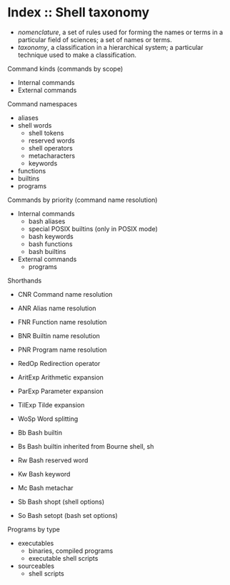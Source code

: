 # Index :: Shell taxonomy

- *nomenclature*, a set of rules used for forming the names or terms in a particular field of sciences; a set of names or terms.
- *taxonomy*, a classification in a hierarchical system; a particular technique used to make a classification.



Command kinds (commands by scope)
- Internal commands
- External commands

Command namespaces
- aliases
- shell words
  - shell tokens
  - reserved words
  - shell operators
  - metacharacters
  - keywords
- functions
- builtins
- programs


Commands by priority (command name resolution)
- Internal commands
  - bash aliases
  - special POSIX builtins (only in POSIX mode)
  - bash keywords
  - bash functions
  - bash builtins
- External commands
  - programs


Shorthands
- CNR     Command name resolution
- ANR     Alias name resolution
- FNR     Function name resolution
- BNR     Builtin name resolution
- PNR     Program name resolution
- RedOp   Redirection operator
- AritExp Arithmetic expansion
- ParExp  Parameter expansion
- TilExp  Tilde expansion
- WoSp    Word splitting

- Bb  Bash builtin
- Bs  Bash builtin inherited from Bourne shell, sh
- Rw  Bash reserved word
- Kw  Bash keyword
- Mc  Bash metachar
- Sb  Bash shopt (shell options)
- So  Bash setopt (bash set options)




Programs by type
- executables
  - binaries, compiled programs
  - executable shell scripts
- sourceables
  - shell scripts
